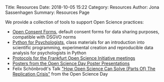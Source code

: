 Title: Resources
Date: 2018-10-05 15:22
Category: Resources
Author: Jona Sassenhagen
Summary: Resources Page

We provide a collection of tools to support Open Science practices:

- [Open Consent Forms]({filename}/resources/dsgvo.md), default consent forms 
for data sharing purposes, compatible with DSGVO norms
- [Python for 
Psychologists](https://github.com/jona-sassenhagen/python_for_psychologists), class 
materials for an introduction into scientific programming, experimental creation and 
reproducible data analysis for psychologists in Python
- [Protocols for the Frankfurt Open Science Initiative meetings]({filename}/resources/protocols.md)
- [Posters from the Open Science Day Poster Presentations]({filename}/resources/osd_posters.md)
- Felix Schönbrodt's Talk ["How Open Science Can Solve (Parts Of) The Replication Crisis"](https://osf.io/zf6g4/) from the Open Science Day
